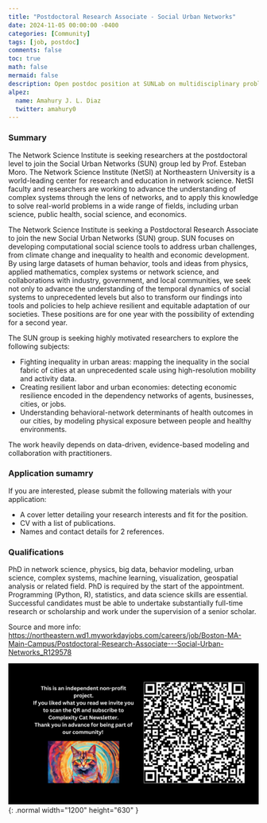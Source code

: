 ```yaml
---
title: "Postdoctoral Research Associate - Social Urban Networks"
date: 2024-11-05 00:00:00 -0400
categories: [Community]
tags: [job, postdoc]
comments: false
toc: true
math: false
mermaid: false
description: Open postdoc position at SUNLab on multidisciplinary problems like segregation, health, or economic growth from the perspective of Social Urban Networks
alpez:
  name: Amahury J. L. Diaz
  twitter: amahury0
---
```

### Summary
The Network Science Institute is seeking researchers at the postdoctoral level to join the Social Urban Networks (SUN) group led by Prof. Esteban Moro. The Network Science Institute (NetSI) at Northeastern University is a world-leading center for research and education in network science. NetSI faculty and researchers are working to advance the understanding of complex systems through the lens of networks, and to apply this knowledge to solve real-world problems in a wide range of fields, including urban science, public health, social science, and economics.

The Network Science Institute is seeking a Postdoctoral Research Associate to join the new Social Urban Networks (SUN) group. SUN focuses on developing computational social science tools to address urban challenges, from climate change and inequality to health and economic development. By using large datasets of human behavior, tools and ideas from physics, applied mathematics, complex systems or network science, and collaborations with industry, government, and local communities, we seek not only to advance the understanding of the temporal dynamics of social systems to unprecedented levels but also to transform our findings into tools and policies to help achieve resilient and equitable adaptation of our societies. These positions are for one year with the possibility of extending for a second year.

The SUN group is seeking highly motivated researchers to explore the following subjects:
- Fighting inequality in urban areas: mapping the inequality in the social fabric of cities at an unprecedented scale using high-resolution mobility and activity data.
- Creating resilient labor and urban economies: detecting economic resilience encoded in the dependency networks of agents, businesses, cities, or jobs.
- Understanding behavioral-network determinants of health outcomes in our cities, by modeling physical exposure between people and healthy environments.

The work heavily depends on data-driven, evidence-based modeling and collaboration with practitioners.

### Application sumamry

If you are interested, please submit the following materials with your application:
- A cover letter detailing your research interests and fit for the position.
- CV with a list of publications.
- Names and contact details for 2 references.

### Qualifications
PhD in network science, physics, big data, behavior modeling, urban science, complex systems, machine learning, visualization, geospatial analysis or related field. PhD is required by the start of the appointment. Programming (Python, R), statistics, and data science skills are essential. Successful candidates must be able to undertake substantially full-time research or scholarship and work under the supervision of a senior scholar.

Source and more info: https://northeastern.wd1.myworkdayjobs.com/careers/job/Boston-MA-Main-Campus/Postdoctoral-Research-Associate---Social-Urban-Networks_R129578

![Desktop View](/assets/img/fix/complexity-cat-newsletter.png){: .normal width="1200" height="630" }
